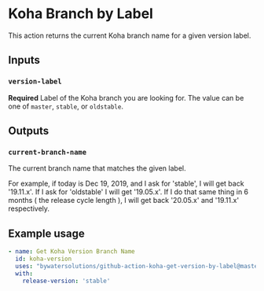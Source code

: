 # Koha Branch by Label

This action returns the current Koha branch name for a given version label.

## Inputs

### `version-label`

**Required** Label of the Koha branch you are looking for.
The value can be one of `master`, `stable`, or `oldstable`.

## Outputs

### `current-branch-name`

The current branch name that matches the given label.

For example, if today is Dec 19, 2019, and I ask for 'stable', I will get back '19.11.x'.
If I ask for 'oldstable' I will get '19.05.x'.
If I do that same thing in 6 months ( the release cycle length ), I will get back '20.05.x' and '19.11.x' respectively.

## Example usage

```yaml
- name: Get Koha Version Branch Name
  id: koha-version
  uses: "bywatersolutions/github-action-koha-get-version-by-label@master"
  with:
    release-version: 'stable'
```

